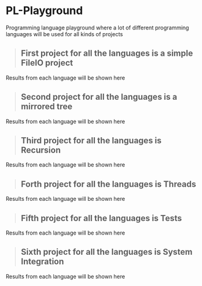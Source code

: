 # PL-Playground
Programming language playground where a lot of different programming languages will be used for all kinds of projects
>## First project for all the languages is a simple FileIO project
Results from each language will be shown here
>## Second project for all the languages is a mirrored tree
Results from each language will be shown here
>## Third project for all the languages is Recursion
Results from each language will be shown here
>## Forth project for all the languages is Threads
Results from each language will be shown here
>## Fifth project for all the languages is Tests
Results from each language will be shown here
>## Sixth project for all the languages is System Integration
Results from each language will be shown here